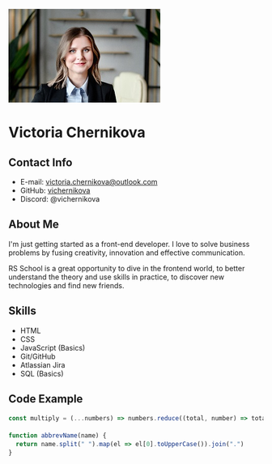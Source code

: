 ![](image.jpg)

# Victoria Chernikova #

## Contact Info ## 

* E-mail: <victoria.chernikova@outlook.com>
* GitHub: [vichernikova](https://github.com/vichernikova)
* Discord: @vichernikova

## About Me ##

I'm just getting started as a front-end developer. I love to solve business problems by fusing creativity, innovation and effective communication.

RS School is a great opportunity to dive in the frontend world, to better understand the theory and use skills in practice, to discover new technologies and find new friends.

## Skills ##

* HTML
* CSS
* JavaScript (Basics)
* Git/GitHub
* Atlassian Jira
* SQL (Basics)

## Code Example ##

``` javascript  
const multiply = (...numbers) => numbers.reduce((total, number) => total * number);

function abbrevName(name) {
  return name.split(" ").map(el => el[0].toUpperCase()).join(".")
}
 ```
